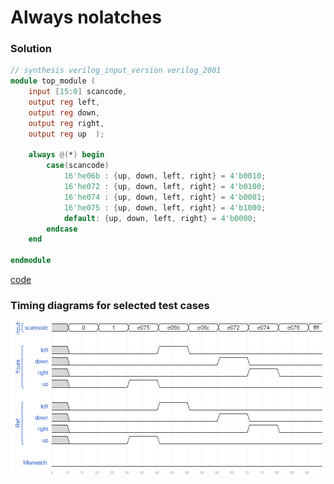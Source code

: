 # Always nolatches
### Solution
```Verilog
// synthesis verilog_input_version verilog_2001
module top_module (
    input [15:0] scancode,
    output reg left,
    output reg down,
    output reg right,
    output reg up  );
    
    always @(*) begin   
        case(scancode)
            16'he06b : {up, down, left, right} = 4'b0010;
            16'he072 : {up, down, left, right} = 4'b0100;
            16'he074 : {up, down, left, right} = 4'b0001;
            16'he075 : {up, down, left, right} = 4'b1000;
            default: {up, down, left, right} = 4'b0000;
    	endcase
	end

endmodule
```
[code](./36.v)

### Timing diagrams for selected test cases
![result](./result.png)
